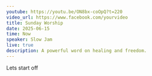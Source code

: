```yaml
---
youtube: https://youtu.be/ON8bx-coOpQ?t=220
video_url: https://www.facebook.com/yourvideo
title: Sunday Worship
date: 2025-06-15
time: Now
speaker: Slow Jam
live: true
description: A powerful word on healing and freedom.
---
```

L﻿ets start off